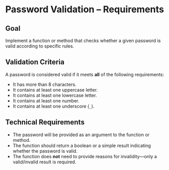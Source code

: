 # Password Validation – Requirements

## Goal
Implement a function or method that checks whether a given password is valid according to specific rules.

## Validation Criteria
A password is considered valid if it meets **all** of the following requirements:
- It has more than 8 characters.
- It contains at least one uppercase letter.
- It contains at least one lowercase letter.
- It contains at least one number.
- It contains at least one underscore (`_`).

## Technical Requirements
- The password will be provided as an argument to the function or method.
- The function should return a boolean or a simple result indicating whether the password is valid.
- The function does **not** need to provide reasons for invalidity—only a valid/invalid result is required.
